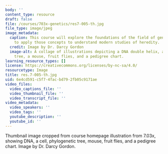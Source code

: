 ```yaml
---
body: ''
content_type: resource
draft: false
file: /courses/703x-genetics/res7-005-th.jpg
file_type: image/jpeg
image_metadata:
  caption: This course will explore the foundations of the field of genetics and how
    to apply those concepts to understand modern studies of heredity.
  credit: Image by Dr. Darcy Gordon
  image-alt: A collage of illustrations depicting a DNA double helix, a cell, a phylogenetic
    tree, a mouse, fruit flies, and a pedigree chart.
learning_resource_types: []
license: https://creativecommons.org/licenses/by-nc-sa/4.0/
resourcetype: Image
title: res.7-005-th.jpg
uid: 6e4cd591-c5f7-4fac-bd79-2fb05c9171ae
video_files:
  video_captions_file: ''
  video_thumbnail_file: ''
  video_transcript_file: ''
video_metadata:
  video_speakers: ''
  video_tags: ''
  youtube_description: ''
  youtube_id: ''
---
```

Thumbnail image cropped from course homepage illustration from 7.03x, showing DNA, a cell, phylogenetic tree, mouse, fruit flies, and a pedigree chart. Image by Dr. Darcy Gordon.